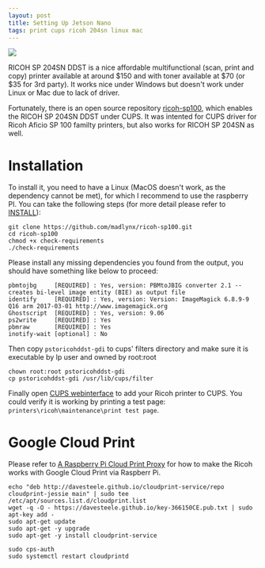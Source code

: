 ```yaml
---
layout: post
title: Setting Up Jetson Nano
tags: print cups ricoh 204sn linux mac
---
```


![](http://support.ricoh.com/bb/images/model/sp203s.jpg)

RICOH SP 204SN DDST is a nice affordable multifunctional (scan, print and copy) printer available at around $150 and with toner available at $70 (or $35 for 3rd party). It works nice under Windows but doesn't work under Linux or Mac due to lack of driver.

Fortunately, there is an open source repository [ricoh-sp100](https://github.com/madlynx/ricoh-sp100), which enables the RICOH SP 204SN DDST under CUPS. It was intented for CUPS driver for Ricoh Aficio SP 100 familty printers, but also works for RICOH SP 204SN as well.

# Installation

To install it, you need to have a Linux (MacOS doesn't work, as the dependency cannot be met), for which I recommend to use the raspberry PI. You can take the following steps (for more detail please refer to [INSTALL](https://github.com/madlynx/ricoh-sp100/blob/master/INSTALL)):
```
git clone https://github.com/madlynx/ricoh-sp100.git
cd ricoh-sp100
chmod +x check-requirements
./check-requirements
```

Please install any missing dependencies you found from the output, you should have something like below to proceed:
```
pbmtojbg     [REQUIRED] : Yes, version: PBMtoJBIG converter 2.1 -- creates bi-level image entity (BIE) as output file
identify     [REQUIRED] : Yes, version: Version: ImageMagick 6.8.9-9 Q16 arm 2017-03-01 http://www.imagemagick.org
Ghostscript  [REQUIRED] : Yes, version: 9.06
ps2write     [REQUIRED] : Yes
pbmraw       [REQUIRED] : Yes
inotify-wait [optional] : No
```

Then copy `pstoricohddst-gdi` to cups' filters directory and make sure it is executable by lp user and owned by root:root
```
chown root:root pstoricohddst-gdi
cp pstoricohddst-gdi /usr/lib/cups/filter
```

Finally open [CUPS webinterface](http://localhost:631/) to add your Ricoh printer to CUPS. You could verify it is working by printing a test page: `printers\ricoh\maintenance\print test page`.

# Google Cloud Print

Please refer to [A Raspberry Pi Cloud Print Proxy](https://davesteele.github.io/raspberrypi/2016/04/23/raspberry-pi-cloudprint/) for how to make the Ricoh works with Google Cloud Print via Raspberr Pi.

```
echo "deb http://davesteele.github.io/cloudprint-service/repo cloudprint-jessie main" | sudo tee /etc/apt/sources.list.d/cloudprint.list
wget -q -O - https://davesteele.github.io/key-366150CE.pub.txt | sudo apt-key add -
sudo apt-get update
sudo apt-get -y upgrade
sudo apt-get -y install cloudprint-service
```

```
sudo cps-auth
sudo systemctl restart cloudprintd
```
